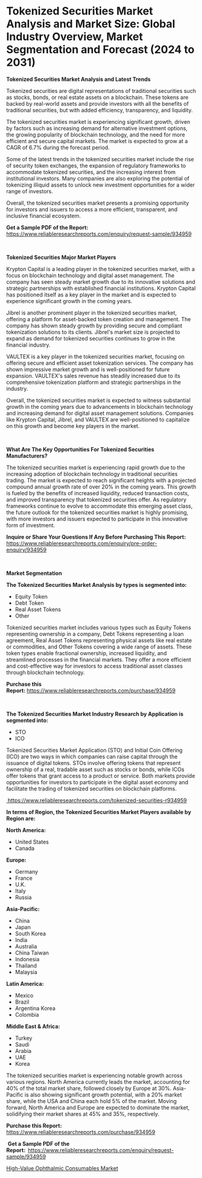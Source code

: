 <p><h1>Tokenized Securities Market Analysis and Market Size: Global Industry Overview, Market Segmentation and Forecast (2024 to 2031)</h1></p><p><strong>Tokenized Securities Market Analysis and Latest Trends</strong></p>
<p><p>Tokenized securities are digital representations of traditional securities such as stocks, bonds, or real estate assets on a blockchain. These tokens are backed by real-world assets and provide investors with all the benefits of traditional securities, but with added efficiency, transparency, and liquidity.</p><p>The tokenized securities market is experiencing significant growth, driven by factors such as increasing demand for alternative investment options, the growing popularity of blockchain technology, and the need for more efficient and secure capital markets. The market is expected to grow at a CAGR of 6.7% during the forecast period.</p><p>Some of the latest trends in the tokenized securities market include the rise of security token exchanges, the expansion of regulatory frameworks to accommodate tokenized securities, and the increasing interest from institutional investors. Many companies are also exploring the potential of tokenizing illiquid assets to unlock new investment opportunities for a wider range of investors.</p><p>Overall, the tokenized securities market presents a promising opportunity for investors and issuers to access a more efficient, transparent, and inclusive financial ecosystem.</p></p>
<p><strong>Get a Sample PDF of the Report:&nbsp;</strong> <a href="https://www.reliableresearchreports.com/enquiry/request-sample/934959">https://www.reliableresearchreports.com/enquiry/request-sample/934959</a></p>
<p>&nbsp;</p>
<p><strong>Tokenized Securities Major Market Players</strong></p>
<p><p>Krypton Capital is a leading player in the tokenized securities market, with a focus on blockchain technology and digital asset management. The company has seen steady market growth due to its innovative solutions and strategic partnerships with established financial institutions. Krypton Capital has positioned itself as a key player in the market and is expected to experience significant growth in the coming years.</p><p>Jibrel is another prominent player in the tokenized securities market, offering a platform for asset-backed token creation and management. The company has shown steady growth by providing secure and compliant tokenization solutions to its clients. Jibrel's market size is projected to expand as demand for tokenized securities continues to grow in the financial industry.</p><p>VAULTEX is a key player in the tokenized securities market, focusing on offering secure and efficient asset tokenization services. The company has shown impressive market growth and is well-positioned for future expansion. VAULTEX's sales revenue has steadily increased due to its comprehensive tokenization platform and strategic partnerships in the industry.</p><p>Overall, the tokenized securities market is expected to witness substantial growth in the coming years due to advancements in blockchain technology and increasing demand for digital asset management solutions. Companies like Krypton Capital, Jibrel, and VAULTEX are well-positioned to capitalize on this growth and become key players in the market.</p></p>
<p>&nbsp;</p>
<p><strong>What Are The Key Opportunities For Tokenized Securities Manufacturers?</strong></p>
<p><p>The tokenized securities market is experiencing rapid growth due to the increasing adoption of blockchain technology in traditional securities trading. The market is expected to reach significant heights with a projected compound annual growth rate of over 20% in the coming years. This growth is fueled by the benefits of increased liquidity, reduced transaction costs, and improved transparency that tokenized securities offer. As regulatory frameworks continue to evolve to accommodate this emerging asset class, the future outlook for the tokenized securities market is highly promising, with more investors and issuers expected to participate in this innovative form of investment.</p></p>
<p><strong>Inquire or Share Your Questions If Any Before Purchasing This Report:</strong> <a href="https://www.reliableresearchreports.com/enquiry/pre-order-enquiry/934959">https://www.reliableresearchreports.com/enquiry/pre-order-enquiry/934959</a></p>
<p>&nbsp;</p>
<p><strong>Market Segmentation</strong></p>
<p><strong>The Tokenized Securities Market Analysis by types is segmented into:</strong></p>
<p><ul><li>Equity Token</li><li>Debt Token</li><li>Real Asset Tokens</li><li>Other</li></ul></p>
<p><p>Tokenized securities market includes various types such as Equity Tokens representing ownership in a company, Debt Tokens representing a loan agreement, Real Asset Tokens representing physical assets like real estate or commodities, and Other Tokens covering a wide range of assets. These token types enable fractional ownership, increased liquidity, and streamlined processes in the financial markets. They offer a more efficient and cost-effective way for investors to access traditional asset classes through blockchain technology.</p></p>
<p><strong>Purchase this Report:&nbsp;</strong><a href="https://www.reliableresearchreports.com/purchase/934959">https://www.reliableresearchreports.com/purchase/934959</a></p>
<p>&nbsp;</p>
<p><strong>The Tokenized Securities Market Industry Research by Application is segmented into:</strong></p>
<p><ul><li>STO</li><li>ICO</li></ul></p>
<p><p>Tokenized Securities Market Application (STO) and Initial Coin Offering (ICO) are two ways in which companies can raise capital through the issuance of digital tokens. STOs involve offering tokens that represent ownership of a real, tradable asset such as stocks or bonds, while ICOs offer tokens that grant access to a product or service. Both markets provide opportunities for investors to participate in the digital asset economy and facilitate the trading of tokenized securities on blockchain platforms.</p></p>
<p><a href="https://www.reliableresearchreports.com/tokenized-securities-r934959">&nbsp;https://www.reliableresearchreports.com/tokenized-securities-r934959</a></p>
<p><strong>In terms of Region, the Tokenized Securities Market Players available by Region are:</strong></p>
<p>
    <p> <strong> North America: </strong>
        <ul>
            <li>United States</li>
            <li>Canada</li>
        </ul>
        </p> 
    <p> <strong> Europe: </strong>
        <ul>
            <li>Germany</li>
            <li>France</li>
            <li>U.K.</li>
            <li>Italy</li>
            <li>Russia</li>
        </ul>
        </p> 
    <p> <strong> Asia-Pacific: </strong>
        <ul>
            <li>China</li>
            <li>Japan</li>
            <li>South Korea</li>
            <li>India</li>
            <li>Australia</li>
            <li>China Taiwan</li>
            <li>Indonesia</li>
            <li>Thailand</li>
            <li>Malaysia</li>
        </ul>
        </p> 
    <p> <strong> Latin America: </strong>
        <ul>
            <li>Mexico</li>
            <li>Brazil</li>
            <li>Argentina Korea</li>
            <li>Colombia</li>
        </ul>
        </p> 
    <p> <strong> Middle East & Africa: </strong>
        <ul>
            <li>Turkey</li>
            <li>Saudi</li>
            <li>Arabia</li>
            <li>UAE</li>
            <li>Korea</li>
        </ul>
    </p>
    </p>
<p><p>The tokenized securities market is experiencing notable growth across various regions. North America currently leads the market, accounting for 40% of the total market share, followed closely by Europe at 30%. Asia-Pacific is also showing significant growth potential, with a 20% market share, while the USA and China each hold 5% of the market. Moving forward, North America and Europe are expected to dominate the market, solidifying their market shares at 45% and 35%, respectively.</p></p>
<p><strong>Purchase this Report: </strong><a href="https://www.reliableresearchreports.com/purchase/934959">https://www.reliableresearchreports.com/purchase/934959</a></p>
<p>&nbsp;<strong>Get a Sample PDF of the Report:&nbsp;&nbsp;</strong><a href="https://www.reliableresearchreports.com/enquiry/request-sample/934959">https://www.reliableresearchreports.com/enquiry/request-sample/934959</a></p>
<p><strong></strong></p>
<p><p><a href="https://github.com/YashRP12/Market-Research-Report-List-5/blob/main/high-value-ophthalmic-consumables-market.md">High-Value Ophthalmic Consumables Market</a></p></p>